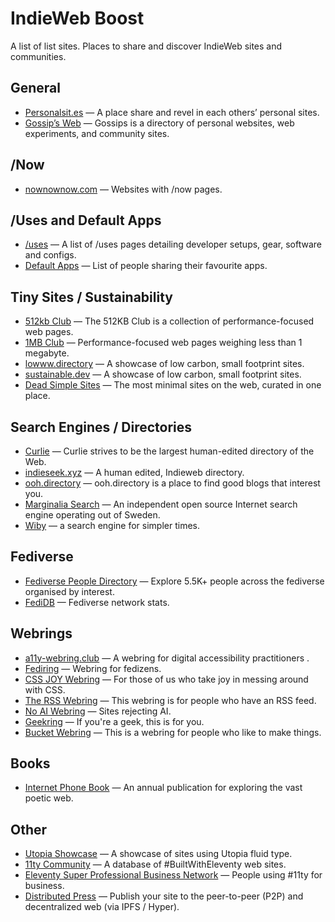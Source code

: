 # IndieWeb Boost

A list of list sites. Places to share and discover IndieWeb sites and communities.

## General

* [Personalsit.es](https://personalsit.es/) — A place share and revel in each others’ personal sites.
* [Gossip’s Web](https://gossipsweb.net) — Gossips is a directory of personal websites, web experiments, and community sites.

## /Now

* [nownownow.com](https://nownownow.com/) — Websites with /now pages.

## /Uses and Default Apps

* [/uses](https://uses.tech/) — A list of /uses pages detailing developer setups, gear, software and configs.
* [Default Apps](https://defaults.rknight.me/) — List of people sharing their favourite apps.

## Tiny Sites / Sustainability

* [512kb Club](https://512kb.club/) — The 512KB Club is a collection of performance-focused web pages.
* [1MB Club](https://1mb.club) — Performance-focused web pages weighing less than 1 megabyte.
* [lowww.directory](https://www.lowww.directory/) — A showcase of low carbon, small footprint sites.
* [sustainable.dev](https://the-sustainable.dev/directory/) — A showcase of low carbon, small footprint sites.
* [Dead Simple Sites](https://deadsimplesites.com/) — The most minimal sites on the web, curated in one place.

## Search Engines / Directories

* [Curlie](https://curlie.org) — Curlie strives to be the largest human-edited directory of the Web.
* [indieseek.xyz](https://indieseek.xyz) — A human edited, Indieweb directory.
* [ooh.directory](https://ooh.directory/) — ooh.directory is a place to find good blogs that interest you.
* [Marginalia Search](https://marginalia-search.com/) — An independent open source Internet search engine operating out of Sweden.
* [Wiby](https://wiby.me/) — a search engine for simpler times.

## Fediverse

* [Fediverse People Directory](https://fediverse.info/explore/people) — Explore 5.5K+ people across the fediverse organised by interest.
* [FediDB](https://fedidb.com/) — Fediverse network stats.

## Webrings

* [a11y-webring.club](https://a11y-webring.club/) — A webring for digital accessibility practitioners .
* [Fediring](https://fediring.net/) — Webring for fedizens.
* [CSS JOY Webring](https://cs.sjoy.lol/) — For those of us who take joy in messing around with CSS.
* [The RSS Webring](https://mxbo.neocities.org/rss/ring) — This webring is for people who have an RSS feed.
* [No AI Webring](https://baccyflap.com/noai/) — Sites rejecting AI.
* [Geekring](https://geekring.net/) — If you're a geek, this is for you.
* [Bucket Webring](https://webring.bucketfish.me/) — This is a webring for people who like to make things.

## Books

* [Internet Phone Book](https://internetphonebook.net/) — An annual publication for exploring the vast poetic web.

## Other

* [Utopia Showcase](https://utopia.fyi/showcase/) — A showcase of sites using Utopia fluid type.
* [11ty Community](https://github.com/11ty/11ty-community) — A database of #BuiltWithEleventy web sites.
* [Eleventy Super Professional Business Network](https://www.11ty.dev/super-professional-business-network/) — People using #11ty for business.
* [Distributed Press](https://distributed.press/) — Publish your site to the peer-to-peer (P2P) and decentralized web (via IPFS / Hyper).
